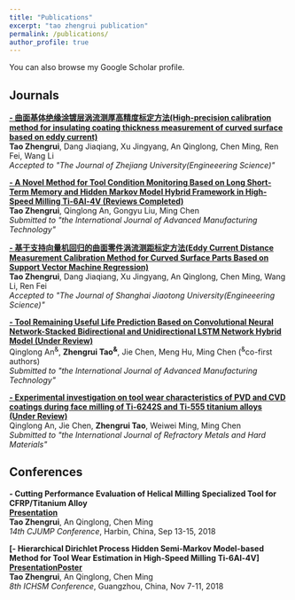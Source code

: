 ```yaml
---
title: "Publications"
excerpt: "tao zhengrui publication"
permalink: /publications/
author_profile: true
---
```

You can also browse my Google Scholar profile.
## Journals
<b>[- 曲面基体绝缘涂镀层涡流测厚高精度标定方法(High-precision calibration method for insulating coating thickness measurement of curved surface based on eddy current)](http://zhengruitao.github.io/publications/thickness_measurement)</b> <br> 
<b>Tao Zhengrui</b>, Dang Jiaqiang, Xu Jingyang, An Qinglong, Chen Ming, Ren Fei, Wang Li <br> 
<i>Accepted to "The Journal of Zhejiang University(Engineeering Science)"</i>

<b>[- A Novel Method for Tool Condition Monitoring Based on Long Short-Term Memory and Hidden Markov Model Hybrid Framework in High-Speed Milling Ti-6Al-4V (Reviews Completed)](http://zhengruitao.github.io/publications/AMT)</b> <br> 
<b>Tao Zhengrui</b>, Qinglong An, Gongyu Liu, Ming Chen <br> 
<i>Submitted to "the International Journal of Advanced Manufacturing Technology"</i> 

<b>[- 基于支持向量机回归的曲面零件涡流测距标定方法(Eddy Current Distance Measurement Calibration Method for Curved Surface Parts Based on Support Vector Machine Regression)](http://zhengruitao.github.io/publications/distance_measurement)</b> <br> 
<b>Tao Zhengrui</b>, Dang Jiaqiang, Xu Jingyang, An Qinglong, Chen Ming, Wang Li, Ren Fei <br> 
<i>Accepted to "The Journal of Shanghai Jiaotong University(Engineeering Science)"</i>

<b>[- Tool Remaining Useful Life Prediction Based on Convolutional Neural Network-Stacked Bidirectional and Unidirectional LSTM Network Hybrid Model (Under Review)](http://zhengruitao.github.io/publications/Measurement)</b> <br> 
Qinglong An<sup>&</sup>, <b>Zhengrui Tao<sup>&</sup></b>, Jie Chen, Meng Hu, Ming Chen (<sup>&</sup>co-first authors) <br>
<i>Submitted to "the International Journal of Advanced Manufacturing Technology"</i>

<b>[- Experimental investigation on tool wear characteristics of PVD and CVD coatings during face milling of Ti-6242S and Ti-555 titanium alloys (Under Review)](http://zhengruitao.github.io/publications/RMHM)</b> <br> 
Qinglong An, Jie Chen, <b>Zhengrui Tao</b>, Weiwei Ming, Ming Chen <br>
<i>Submitted to "the  International Journal of Refractory Metals and Hard Materials"</i>

## Conferences
<b>- Cutting Performance Evaluation of Helical Milling Specialized Tool for CFRP/Titanium Alloy</b><br>
<b>[Presentation](http://zhengruitao.github.io/files/CJUMP_Slide.pdf)</b><br> 
<b>Tao Zhengrui</b>, An Qinglong, Chen Ming <br>
<i>14th CJUMP Conference</i>, Harbin, China, Sep 13-15, 2018

<b>[- Hierarchical Dirichlet Process Hidden Semi-Markov Model-based Method for Tool Wear Estimation in High-Speed Milling Ti-6Al-4V]</b><br>
<b>[Presentation](http://zhengruitao.github.io/files/ICHSM_Slide.pdf)[Poster](http://zhengruitao.github.io/files/ICHSM_Poster.pdf)</b>
<br>
<b>Tao Zhengrui</b>, An Qinglong, Chen Ming <br>
<i>8th ICHSM Conference</i>, Guangzhou, China, Nov 7-11, 2018
